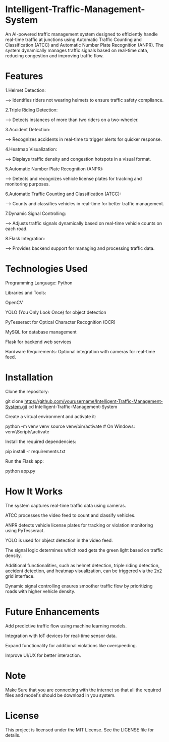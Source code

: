 # Intelligent-Traffic-Management-System

An AI-powered traffic management system designed to efficiently handle real-time traffic at junctions using Automatic Traffic Counting and Classification (ATCC) and Automatic Number Plate Recognition (ANPR). The system dynamically manages traffic signals based on real-time data, reducing congestion and improving traffic flow.

# Features

1.Helmet Detection:

--> Identifies riders not wearing helmets to ensure traffic safety compliance.

2.Triple Riding Detection:

--> Detects instances of more than two riders on a two-wheeler.

3.Accident Detection:

--> Recognizes accidents in real-time to trigger alerts for quicker response.

4.Heatmap Visualization:

--> Displays traffic density and congestion hotspots in a visual format.

5.Automatic Number Plate Recognition (ANPR):

--> Detects and recognizes vehicle license plates for tracking and monitoring purposes.

6.Automatic Traffic Counting and Classification (ATCC):

--> Counts and classifies vehicles in real-time for better traffic management.

7.Dynamic Signal Controlling:

--> Adjusts traffic signals dynamically based on real-time vehicle counts on each road.

8.Flask Integration:

--> Provides backend support for managing and processing traffic data.

# Technologies Used

Programming Language: Python

Libraries and Tools:

OpenCV

YOLO (You Only Look Once) for object detection

PyTesseract for Optical Character Recognition (OCR)

MySQL for database management

Flask for backend web services

Hardware Requirements: Optional integration with cameras for real-time feed.

# Installation

Clone the repository:

git clone https://github.com/yourusername/Intelligent-Traffic-Management-System.git
cd Intelligent-Traffic-Management-System

Create a virtual environment and activate it:

python -m venv venv
source venv/bin/activate   # On Windows: venv\Scripts\activate

Install the required dependencies:

pip install -r requirements.txt

Run the Flask app:

python app.py

# How It Works

The system captures real-time traffic data using cameras.

ATCC processes the video feed to count and classify vehicles.

ANPR detects vehicle license plates for tracking or violation monitoring using PyTesseract.

YOLO is used for object detection in the video feed.

The signal logic determines which road gets the green light based on traffic density.

Additional functionalities, such as helmet detection, triple riding detection, accident detection, and heatmap visualization, can be triggered via the 2x2 grid interface.

Dynamic signal controlling ensures smoother traffic flow by prioritizing roads with higher vehicle density.

# Future Enhancements

Add predictive traffic flow using machine learning models.

Integration with IoT devices for real-time sensor data.

Expand functionality for additional violations like overspeeding.

Improve UI/UX for better interaction.

# Note
Make Sure that you are connecting with the internet so that all the required files and model's should be download in you system.

# License

This project is licensed under the MIT License. See the LICENSE file for details.

